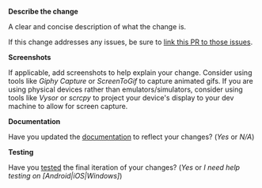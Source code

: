**Describe the change**

A clear and concise description of what the change is.

If this change addresses any issues, be sure to [link this PR to those issues](https://docs.github.com/en/issues/tracking-your-work-with-issues/creating-issues/linking-a-pull-request-to-an-issue).

**Screenshots**

If applicable, add screenshots to help explain your change. Consider using tools like *Giphy Capture* or *ScreenToGif* to capture animated gifs. If you are using physical devices rather than emulators/simulators, consider using tools like *Vysor* or *scrcpy* to project your device's display to your dev machine to allow for screen capture.

**Documentation**

Have you updated the [documentation](../README.md) to reflect your changes? (*Yes* or *N/A*)

**Testing**

Have you [tested](../README.md#testing-in-the-playground-app) the final iteration of your changes? (*Yes* or *I need help testing on [Android|iOS|Windows]*)
